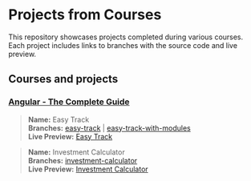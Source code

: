 # Projects from Courses

This repository showcases projects completed during various courses. Each project includes links to branches with the source code and live preview.

## Courses and projects

### [Angular - The Complete Guide](https://www.udemy.com/course/the-complete-guide-to-angular-2/)
> **Name:** Easy Track<br>
> **Branches:** [easy-track](https://github.com/kuzn5298/courses/tree/easy-track) | [easy-track-with-modules](https://github.com/kuzn5298/courses/tree/easy-track-with-modules)<br>
> **Live Preview:** [Easy Track](https://courses.kuzn.dev/easy-track/)<br>

> **Name:** Investment Calculator<br>
> **Branches:** [investment-calculator](https://github.com/kuzn5298/courses/tree/investment-calculator)<br>
> **Live Preview:** [Investment Calculator](https://courses.kuzn.dev/investment-calculator/)<br>